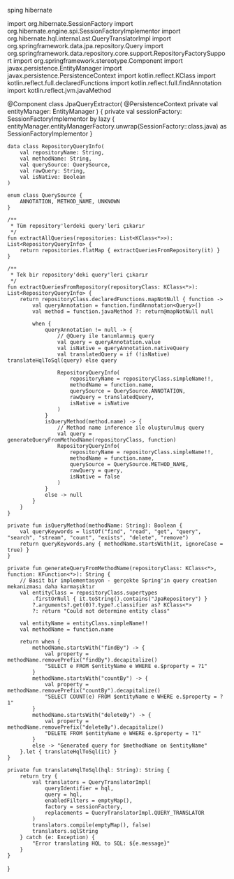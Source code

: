 sping hibernate


import org.hibernate.SessionFactory
import org.hibernate.engine.spi.SessionFactoryImplementor
import org.hibernate.hql.internal.ast.QueryTranslatorImpl
import org.springframework.data.jpa.repository.Query
import org.springframework.data.repository.core.support.RepositoryFactorySupport
import org.springframework.stereotype.Component
import javax.persistence.EntityManager
import javax.persistence.PersistenceContext
import kotlin.reflect.KClass
import kotlin.reflect.full.declaredFunctions
import kotlin.reflect.full.findAnnotation
import kotlin.reflect.jvm.javaMethod

@Component
class JpaQueryExtractor(
    @PersistenceContext private val entityManager: EntityManager
) {
    private val sessionFactory: SessionFactoryImplementor by lazy {
        entityManager.entityManagerFactory.unwrap(SessionFactory::class.java) as SessionFactoryImplementor
    }

    data class RepositoryQueryInfo(
        val repositoryName: String,
        val methodName: String,
        val querySource: QuerySource,
        val rawQuery: String,
        val isNative: Boolean
    )

    enum class QuerySource {
        ANNOTATION, METHOD_NAME, UNKNOWN
    }

    /**
     * Tüm repository'lerdeki query'leri çıkarır
     */
    fun extractAllQueries(repositories: List<KClass<*>>): List<RepositoryQueryInfo> {
        return repositories.flatMap { extractQueriesFromRepository(it) }
    }

    /**
     * Tek bir repository'deki query'leri çıkarır
     */
    fun extractQueriesFromRepository(repositoryClass: KClass<*>): List<RepositoryQueryInfo> {
        return repositoryClass.declaredFunctions.mapNotNull { function ->
            val queryAnnotation = function.findAnnotation<Query>()
            val method = function.javaMethod ?: return@mapNotNull null

            when {
                queryAnnotation != null -> {
                    // @Query ile tanımlanmış query
                    val query = queryAnnotation.value
                    val isNative = queryAnnotation.nativeQuery
                    val translatedQuery = if (!isNative) translateHqlToSql(query) else query

                    RepositoryQueryInfo(
                        repositoryName = repositoryClass.simpleName!!,
                        methodName = function.name,
                        querySource = QuerySource.ANNOTATION,
                        rawQuery = translatedQuery,
                        isNative = isNative
                    )
                }
                isQueryMethod(method.name) -> {
                    // Method name inference ile oluşturulmuş query
                    val query = generateQueryFromMethodName(repositoryClass, function)
                    RepositoryQueryInfo(
                        repositoryName = repositoryClass.simpleName!!,
                        methodName = function.name,
                        querySource = QuerySource.METHOD_NAME,
                        rawQuery = query,
                        isNative = false
                    )
                }
                else -> null
            }
        }
    }

    private fun isQueryMethod(methodName: String): Boolean {
        val queryKeywords = listOf("find", "read", "get", "query", "search", "stream", "count", "exists", "delete", "remove")
        return queryKeywords.any { methodName.startsWith(it, ignoreCase = true) }
    }

    private fun generateQueryFromMethodName(repositoryClass: KClass<*>, function: KFunction<*>): String {
        // Basit bir implementasyon - gerçekte Spring'in query creation mekanizması daha karmaşıktır
        val entityClass = repositoryClass.supertypes
            .firstOrNull { it.toString().contains("JpaRepository") }
            ?.arguments?.get(0)?.type?.classifier as? KClass<*>
            ?: return "Could not determine entity class"

        val entityName = entityClass.simpleName!!
        val methodName = function.name

        return when {
            methodName.startsWith("findBy") -> {
                val property = methodName.removePrefix("findBy").decapitalize()
                "SELECT e FROM $entityName e WHERE e.$property = ?1"
            }
            methodName.startsWith("countBy") -> {
                val property = methodName.removePrefix("countBy").decapitalize()
                "SELECT COUNT(e) FROM $entityName e WHERE e.$property = ?1"
            }
            methodName.startsWith("deleteBy") -> {
                val property = methodName.removePrefix("deleteBy").decapitalize()
                "DELETE FROM $entityName e WHERE e.$property = ?1"
            }
            else -> "Generated query for $methodName on $entityName"
        }.let { translateHqlToSql(it) }
    }

    private fun translateHqlToSql(hql: String): String {
        return try {
            val translators = QueryTranslatorImpl(
                queryIdentifier = hql,
                query = hql,
                enabledFilters = emptyMap(),
                factory = sessionFactory,
                replacements = QueryTranslatorImpl.QUERY_TRANSLATOR
            )
            translators.compile(emptyMap(), false)
            translators.sqlString
        } catch (e: Exception) {
            "Error translating HQL to SQL: ${e.message}"
        }
    }
}
